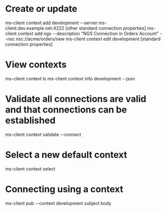 # Create or update
ms-client context add development --server ms-client.dev.example.net:4222 [other standard connection properties]
ms-client context add ngs --description "NGS Connection in Orders Account" --nsc nsc://acme/orders/new
ms-client context edit development [standard connection properties]

# View contexts
ms-client context ls
ms-client context info development --json

# Validate all connections are valid and that connections can be established
ms-client context validate --connect

# Select a new default context
ms-client context select

# Connecting using a context
ms-client pub --context development subject body
